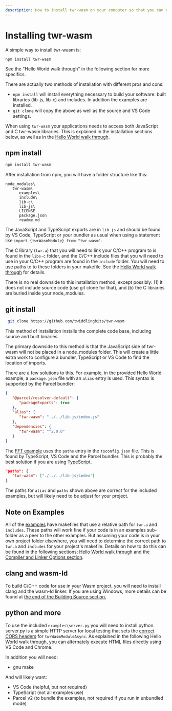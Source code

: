 ```yaml
---
description: How to install twr-wasm on your computer so that you can compile and link C/C++ to WebAssembly (Wasm).
---
```


# Installing twr-wasm
A simple way to install twr-wasm is:
~~~
npm install twr-wasm
~~~

See the "Hello World walk through" in the following section for more specifics.

There are actually two methods of installation with different pros and cons:

- `npm install` will install everything necessary to build your software: built libraries (lib-js, lib-c) and includes.  In addition the examples are installed.
- `git clone` will copy the above as well as the source and VS Code settings.

When using `twr-wasm` your applications needs to access both JavaScript and C twr-wasm libraries.  This is explained in the installation sections below, as well as in the [Hello World walk through](./helloworld.md).

## npm install
~~~sh
npm install twr-wasm
~~~
After installation from npm, you will have a folder structure like this:

~~~
node_modules\
   twr-wasm\
      examples\
      include\
      lib-c\
      lib-js\
      LICENSE
      package.json
      readme.md
~~~
The JavaScript and TypeScript exports are in `lib-js` and should be found by VS Code, TypeScript or your bundler as usual when using a statement like `import {twrWasmModule} from "twr-wasm"`.  

The C library (`twr.a`) that you will need to link your C/C++ program to is found in the `libs-c` folder, and the C/C++ include files that you will need to use in your C/C++ program are found in the `include` folder.  You will need to use paths to to these folders in your makefile. See the [Hello World walk through](./helloworld.md) for details. 

There is no real downside to this installation method, except possibly: (1) it does not include source code (use git clone for that), and (b) the C libraries are buried inside your node_modules.

## git install
~~~sh
 git clone https://github.com/twiddlingbits/twr-wasm
~~~

This method of installation installs the complete code base, including source and built binaries.   

The primary downside to this method is that the JavaScript side of twr-wasm will not be placed in a node_modules folder. This will create a little extra work to configure a bundler, TypeScript or VS Code to find the location of imports.

There are a few solutions to this.  For example, in the provided Hello World example, a `package.json` file with an `alias` entry is used.  This syntax is supported by the Parcel bundler:

~~~json
{
   "@parcel/resolver-default": {
      "packageExports": true
   },
   "alias": {
      "twr-wasm": "../../lib-js/index.js"
   },
   "dependencies": {
      "twr-wasm": "^2.0.0"
   }
}
~~~

The [FFT example](../examples/examples-fft.md) uses the `paths` entry in the `tsconfig.json` file.  This is found by TypeScript, VS Code and the Parcel bundler.  This is probably the best solution if you are using TypeScript.

~~~json
"paths": {
   "twr-wasm": ["./../../lib-js/index"]
}
~~~

The paths for `alias` and `paths` shown above are correct for the included examples, but will likely need to be adjust for your project.

## Note on Examples
All of the [examples](../examples/examples-overview.md) have makefiles that use a relative path for `twr.a` and `includes`. These paths will work fine if your code is in an examples sub-folder as a peer to the other examples.  But assuming your code is in your own project folder elsewhere, you will need to determine the correct path to `twr.a` and `includes` for your project's makefile.  Details on how to do this can be found in the following sections: [Hello World walk through](../gettingstarted/helloworld.md) and the [Compiler and Linker Options section](../gettingstarted/compiler-opts.md).

## clang and wasm-ld
To build C/C++ code for use in your Wasm project, you will need to install clang and the wasm-ld linker.  If you are using Windows, more details can be found at [the end of the Building Source section.](../more/building.md)

## python and more
To use the included `examples\server.py` you will need to install python.  server.py is a simple HTTP server for local testing that sets the [correct CORS headers](../more/production.md) for `twrWasmModuleAsync`.  As explained in the following Hello World walk through, you can alternately execute HTML files directly using VS Code and Chrome.

In addition you will need:

- gnu make

And will likely want:

- VS Code (helpful, but not required)
- TypeScript (not all examples use)
- Parcel v2 (to bundle the examples, not required if you run in unbundled mode)
